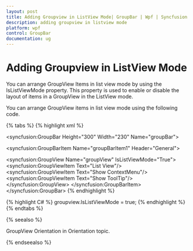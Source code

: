 ```yaml
---
layout: post
title: Adding Groupview in ListView Mode| GroupBar | Wpf | Syncfusion
description: adding groupview in listview mode
platform: wpf
control: GroupBar
documentation: ug
---
```


# Adding Groupview in ListView Mode

You can arrange GroupView Items in list view mode by using the IsListViewMode property. This property is used to enable or disable the layout of items in a GroupView in the ListView mode.

You can arrange GroupView items in list view mode using the following code.


{% tabs %}
{% highlight xml %} 
<!-- Adding GroupBar that have visual mode is Multiple Expansion -->
<syncfusion:GroupBar Height="300" Width="230" Name="groupBar"> 
 <!-- Adding GroupBarItem --> 
 <syncfusion:GroupBarItem Name="groupBarItem1"  Header="General">  
 <!-- Adding content for GroupBar item using GroupView -->  
 <syncfusion:GroupView Name="groupView" IsListViewMode="True"> 
 <syncfusion:GroupViewItem Text="List View"/>  
 <syncfusion:GroupViewItem Text="Show ContextMenu"/>   
 <syncfusion:GroupViewItem Text="Show ToolTip"/>  
 </syncfusion:GroupView>
 </syncfusion:GroupBarItem>
 </syncfusion:GroupBar> 
 {% endhighlight %} 

{% highlight C# %}
 groupview.IsListViewMode = true;
 {% endhighlight %} 
{% endtabs %}


{% seealso %}

GroupView Orientation in Orientation topic.

{% endseealso %}